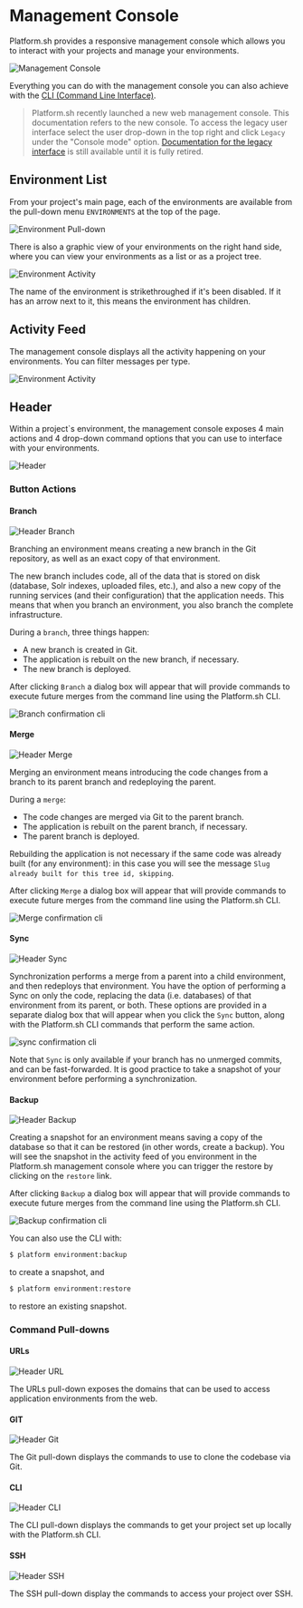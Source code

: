 # Management Console

Platform.sh provides a responsive management console which allows you to interact with your projects and manage your environments. 

![Management Console](/images/management-console/project.png)

Everything you can do with the management console you can also achieve with the  [CLI (Command Line Interface)](/gettingstarted/cli.md).

> Platform.sh recently launched a new web management console.  This documentation refers to the new console.  To access the legacy user interface select the user drop-down in the top right and click `Legacy` under the "Console mode" option.  [Documentation for the legacy interface](https://pr-1068-yzlkgby-t2llqeifuhpzg.eu.platform.sh/administration/web.html) is still available until it is fully retired.

## Environment List

From your project's main page, each of the environments are available from the pull-down menu `ENVIRONMENTS` at the top of the page. 

![Environment Pull-down](/images/management-console/env-pulldown.png)

There is also a graphic view of your environments on the right hand side, where you can view your environments as a list or as a project tree. 

![Environment Activity](/images/management-console/environments.png)

The name of the environment is strikethroughed if it's been disabled. If it has an arrow next to it, this means the environment has children.

## Activity Feed

The management console displays all the activity happening on your environments. You can filter messages per type.

![Environment Activity](/images/management-console/activity.png)


## Header

Within a project`s environment, the management console exposes 4 main actions and 4 drop-down command options that you can use to interface with your environments. 

![Header](/images/management-console/header-new.png)

### Button Actions

#### Branch

![Header Branch](/images/management-console/header-branch.png)

Branching an environment means creating a new branch in the Git repository, as well as an exact copy of that environment.

The new branch includes code, all of the data that is stored on disk (database, Solr indexes, uploaded files, etc.), and also a new copy of the running services (and their configuration) that the application needs. This means that when you branch an environment, you also branch the complete infrastructure.

During a `branch`, three things happen:

* A new branch is created in Git.
* The application is rebuilt on the new branch, if necessary.
* The new branch is deployed.

After clicking `Branch` a dialog box will appear that will provide commands to execute future merges from the command line using the Platform.sh CLI.

![Branch confirmation cli](/images/management-console/header-branch-box.png)

#### Merge

![Header Merge](/images/management-console/header-merge.png)

Merging an environment means introducing the code changes from a branch to its parent branch and redeploying the parent.

During a `merge`:

* The code changes are merged via Git to the parent branch.
* The application is rebuilt on the parent branch, if necessary.
* The parent branch is deployed.

Rebuilding the application is not necessary if the same code was already built (for any environment): in this case you will see the message ``Slug already built for this tree id, skipping``.

After clicking `Merge` a dialog box will appear that will provide commands to execute future merges from the command line using the Platform.sh CLI.

![Merge confirmation cli](/images/management-console/header-merge-box.png)

#### Sync

![Header Sync](/images/management-console/header-sync.png)

Synchronization performs a merge from a parent into a child environment, and then redeploys that environment. 
You have the option of performing a Sync on only the code, replacing the data (i.e. databases) of that environment from its parent, or both.
These options are provided in a separate dialog box that will appear when you click the `Sync` button, along with the Platform.sh CLI commands that perform the same action.

![sync confirmation cli](/images/management-console/header-sync-box.png)

Note that `Sync` is only available if your branch has no unmerged commits, and can be fast-forwarded. 
It is good practice to take a snapshot of your environment before performing a synchronization.


#### Backup

![Header Backup](/images/management-console/header-backup.png)

Creating a snapshot for an environment means saving a copy of the database so that it can be restored (in other words, create a backup). You will see the snapshot in the activity feed of you environment in the Platform.sh management console where you can trigger the restore by
clicking on the `restore` link.

After clicking `Backup` a dialog box will appear that will provide commands to execute future merges from the command line using the Platform.sh CLI.

![Backup confirmation cli](/images/management-console/header-backup-box.png)

You can also use the CLI with:

```bash
$ platform environment:backup
```

to create a snapshot, and

```bash
$ platform environment:restore
```

to restore an existing snapshot.

### Command Pull-downs

#### URLs

![Header URL](/images/management-console/header-urls.png)

The URLs pull-down exposes the domains that can be used to access application environments from the web.

#### GIT

![Header Git](/images/management-console/header-git.png)

The Git pull-down displays the commands to use to clone the codebase via Git.

#### CLI

![Header CLI](/images/management-console/header-cli.png)

The CLI pull-down displays the commands to get your project set up locally with the Platform.sh CLI.

#### SSH

![Header SSH](/images/management-console/header-ssh.png)

The SSH pull-down display the commands to access your project over SSH.
